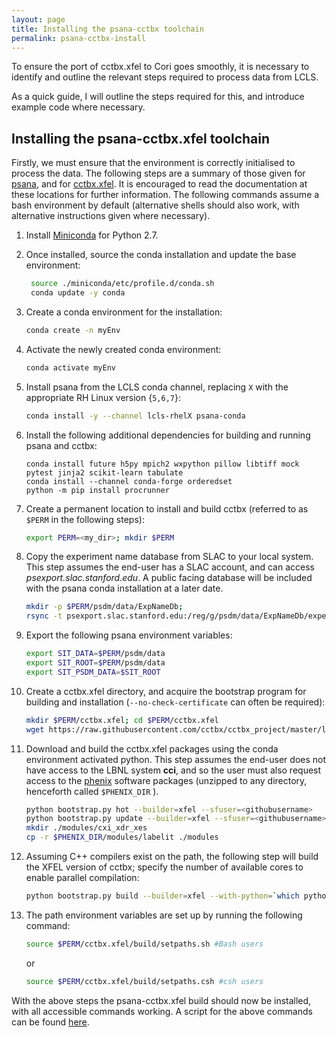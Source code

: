 ```yaml
---
layout: page
title: Installing the psana-cctbx toolchain
permalink: psana-cctbx-install
---
```


To ensure the port of cctbx.xfel to Cori goes smoothly, it is necessary to identify and outline the relevant steps required to process data from LCLS.

As a quick guide, I will outline the steps required for this, and introduce example code where necessary.

## Installing the psana-cctbx.xfel toolchain

Firstly, we must ensure that the environment is correctly initialised to process the data. The following steps are a summary of those given for [psana](https://confluence.slac.stanford.edu/display/PSDM/Offsite+Installation#OffsiteInstallation-InstallationofaSingleCondaEnvironment), and for [cctbx.xfel](http://viper.lbl.gov/cctbx.xfel/index.php/Installation). It is encouraged to read the documentation at these locations for further information. The following commands assume a bash environment by default (alternative shells should also work, with alternative instructions given where necessary).

1. Install [Miniconda](https://conda.io/miniconda.html) for Python 2.7.
2. Once installed, source the conda installation and update the base environment:

    ```bash
     source ./miniconda/etc/profile.d/conda.sh
     conda update -y conda
     ```

3. Create a conda environment for the installation:

    ```bash
    conda create -n myEnv
    ```

4. Activate the newly created conda environment:

    ```bash
    conda activate myEnv
    ```

5. Install psana from the LCLS conda channel, replacing `X` with the appropriate RH Linux version {`5,6,7`}:

    ```bash
    conda install -y --channel lcls-rhelX psana-conda
    ```

6. Install the following additional dependencies for building and running psana and cctbx:

    ```
    conda install future h5py mpich2 wxpython pillow libtiff mock pytest jinja2 scikit-learn tabulate
    conda install --channel conda-forge orderedset
    python -m pip install procrunner
    ```

7. Create a permanent location to install and build cctbx (referred to as `$PERM` in the following steps):

    ```bash
    export PERM=<my_dir>; mkdir $PERM
    ```


8. Copy the experiment name database from SLAC to your local system. This step assumes the end-user has a SLAC account, and can access *psexport.slac.stanford.edu*. A public facing database will be included with the psana conda installation at a later date.

    ```bash
    mkdir -p $PERM/psdm/data/ExpNameDb;
    rsync -t psexport.slac.stanford.edu:/reg/g/psdm/data/ExpNameDb/experiment-db.dat $PERM/psdm/data/ExpNameDb/
    ```

9. Export the following psana environment variables:

    ```bash
    export SIT_DATA=$PERM/psdm/data
    export SIT_ROOT=$PERM/psdm/data
    export SIT_PSDM_DATA=$SIT_ROOT
    ```
10. Create a cctbx.xfel directory, and acquire the bootstrap program for building and installation (`--no-check-certificate` can often be required):

    ```bash
    mkdir $PERM/cctbx.xfel; cd $PERM/cctbx.xfel
    wget https://raw.githubusercontent.com/cctbx/cctbx_project/master/libtbx/auto_build/bootstrap.py --no-check-certificate
    ```

11. Download and build the cctbx.xfel packages using the conda environment activated python. This step assumes the end-user does not have access to the LBNL system **cci**, and so the user must also request access to the [phenix](http://phenix-online.org/) software packages (unzipped to any directory, henceforth called `$PHENIX_DIR` ).

    ```bash
    python bootstrap.py hot --builder=xfel --sfuser=<githubusername>
    python bootstrap.py update --builder=xfel --sfuser=<githubusername>
    mkdir ./modules/cxi_xdr_xes
    cp -r $PHENIX_DIR/modules/labelit ./modules
    ```

12. Assuming C++ compilers exist on the path, the following step will build the XFEL version of cctbx; specify the number of available cores to enable parallel compilation:

    ```bash
    python bootstrap.py build --builder=xfel --with-python=`which python` --nproc=<# cores available for compile>
    ```
13. The path environment variables are set up by running the following command:

    ```bash
    source $PERM/cctbx.xfel/build/setpaths.sh #Bash users
    ```
    or

    ```bash
    source $PERM/cctbx.xfel/build/setpaths.csh #csh users
    ```

With the above steps the psana-cctbx.xfel build should now be installed, with all accessible commands working. A script for the above commands can be found [here](https://raw.githubusercontent.com/ExaFEL/exafel_project/master/bin/install.sh).
